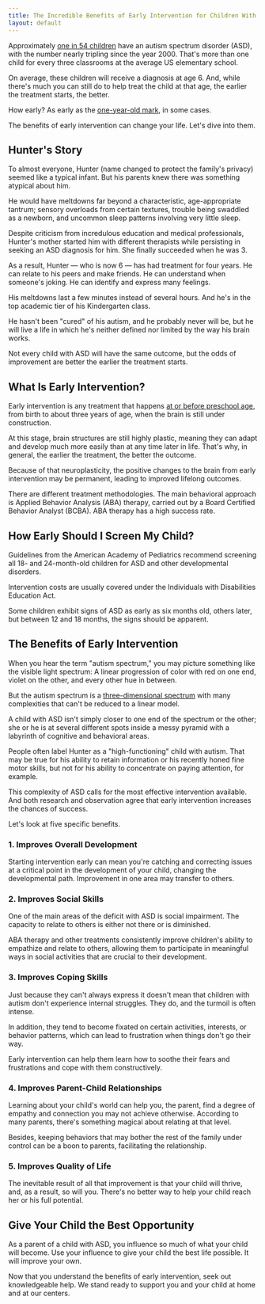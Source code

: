 ```yaml
---
title: The Incredible Benefits of Early Intervention for Children With Autism</h1>
layout: default
---
```


Approximately <a href="https://www.cdc.gov/ncbddd/autism/data.html" target="_blank">one in 54 children</a> have an autism spectrum disorder (ASD), with the number nearly tripling since the year 2000\. That's more than one child for every three classrooms at the average US elementary school.

On average, these children will receive a diagnosis at age 6\. And, while there's much you can still do to help treat the child at that age, the earlier the treatment starts, the better.

How early? As early as the <a href="https://www.brainandlife.org/articles/early-intervention-in-autism/" target="_blank">one-year-old mark</a>, in some cases.

The benefits of early intervention can change your life. Let's dive into them.

## Hunter's Story

To almost everyone, Hunter (name changed to protect the family's privacy) seemed like a typical infant. But his parents knew there was something atypical about him.

He would have meltdowns far beyond a characteristic, age-appropriate tantrum; sensory overloads from certain textures, trouble being swaddled as a newborn, and uncommon sleep patterns involving very little sleep.

Despite criticism from incredulous education and medical professionals, Hunter's mother started him with different therapists while persisting in seeking an ASD diagnosis for him. She finally succeeded when he was 3.

As a result, Hunter — who is now 6 — has had treatment for four years. He can relate to his peers and make friends. He can understand when someone's joking. He can identify and express many feelings.

His meltdowns last a few minutes instead of several hours. And he's in the top academic tier of his Kindergarten class.

He hasn't been "cured" of his autism, and he probably never will be, but he will live a life in which he's neither defined nor limited by the way his brain works.

Not every child with ASD will have the same outcome, but the odds of improvement are better the earlier the treatment starts.

## What Is Early Intervention?

Early intervention is any treatment that happens <a href="https://www.nichd.nih.gov/health/topics/autism/conditioninfo/treatments/early-intervention#:~:text=Early%20interventions%20occur%20at%20or,effective%20in%20the%20longer%20term." target="_blank">at or before preschool age</a>, from birth to about three years of age, when the brain is still under construction.

At this stage, brain structures are still highly plastic, meaning they can adapt and develop much more easily than at any time later in life. That's why, in general, the earlier the treatment, the better the outcome.

Because of that neuroplasticity, the positive changes to the brain from early intervention may be permanent, leading to improved lifelong outcomes.

There are different treatment methodologies. The main behavioral approach is Applied Behavior Analysis (ABA) therapy, carried out by a Board Certified Behavior Analyst (BCBA). ABA therapy has a high success rate.

## How Early Should I Screen My Child?

Guidelines from the American Academy of Pediatrics recommend screening all 18- and 24-month-old children for ASD and other developmental disorders.

Intervention costs are usually covered under the Individuals with Disabilities Education Act.

Some children exhibit signs of ASD as early as six months old, others later, but between 12 and 18 months, the signs should be apparent.

## The Benefits of Early Intervention

When you hear the term "autism spectrum," you may picture something like the visible light spectrum: A linear progression of color with red on one end, violet on the other, and every other hue in between.

But the autism spectrum is a <a href="https://www.psycom.net/autism-single-spectrum-myth" target="_blank">three-dimensional spectrum</a> with many complexities that can't be reduced to a linear model.

A child with ASD isn't simply closer to one end of the spectrum or the other; she or he is at several different spots inside a messy pyramid with a labyrinth of cognitive and behavioral areas.

People often label Hunter as a "high-functioning" child with autism. That may be true for his ability to retain information or his recently honed fine motor skills, but not for his ability to concentrate on paying attention, for example.

This complexity of ASD calls for the most effective intervention available. And both research and observation agree that early intervention increases the chances of success.

Let's look at five specific benefits.

### 1\. Improves Overall Development

Starting intervention early can mean you're catching and correcting issues at a critical point in the development of your child, changing the developmental path. Improvement in one area may transfer to others.

### 2\. Improves Social Skills

One of the main areas of the deficit with ASD is social impairment. The capacity to relate to others is either not there or is diminished.

ABA therapy and other treatments consistently improve children's ability to empathize and relate to others, allowing them to participate in meaningful ways in social activities that are crucial to their development.

### 3\. Improves Coping Skills

Just because they can't always express it doesn't mean that children with autism don't experience internal struggles. They do, and the turmoil is often intense.

In addition, they tend to become fixated on certain activities, interests, or behavior patterns, which can lead to frustration when things don't go their way.

Early intervention can help them learn how to soothe their fears and frustrations and cope with them constructively.

### 4\. Improves Parent-Child Relationships

Learning about your child's world can help you, the parent, find a degree of empathy and connection you may not achieve otherwise. According to many parents, there's something magical about relating at that level.

Besides, keeping behaviors that may bother the rest of the family under control can be a boon to parents, facilitating the relationship.

### 5\. Improves Quality of Life

The inevitable result of all that improvement is that your child will thrive, and, as a result, so will you. There's no better way to help your child reach her or his full potential.

## Give Your Child the Best Opportunity

As a parent of a child with ASD, you influence so much of what your child will become. Use your influence to give your child the best life possible. It will improve your own.

Now that you understand the benefits of early intervention, seek out knowledgeable help. We stand ready to support you and your child at home and at our centers.
